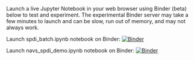Launch a live Jupyter Notebook in your web browser using Binder (beta) below to test and experiment.  The experimental Binder server may take a few minutes to launch and can be slow, run out of memory, and may not always work.

Launch spdi_batch.ipynb notebook on Binder: [![Binder](https://mybinder.org/badge_logo.svg)](https://mybinder.org/v2/gh/ncbi/dbsnp/master?filepath=%2Ftutorials%2FVariation%20Services%2FJupyter_Notebook%2Fspdi_batch.ipynb)

Launch navs_spdi_demo.ipynb notebook on Binder: [![Binder](https://mybinder.org/badge_logo.svg)](https://mybinder.org/v2/gh/ncbi/dbsnp/master?filepath=tutorials%2FVariation%20Services%2FJupyter_Notebook%2Fnavs_spdi_demo.ipynb)

 

